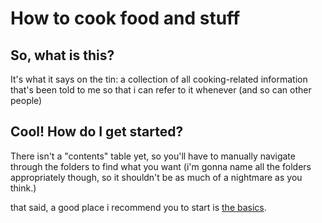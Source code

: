 # How to cook food and stuff

## So, what is this?

It's what it says on the tin: a collection of all cooking-related information that's been told to me so that i can refer to it whenever (and so can other people)

## Cool! How do I get started?

There isn't a "contents" table yet, so you'll have to manually navigate through the folders to find what you want (i'm gonna name all the folders appropriately though, so it shouldn't be as much of a nightmare as you think.)

that said, a good place i recommend you to start is [the basics][1].

[1]: /core/the-basics.md
<!--stackedit_data:
eyJoaXN0b3J5IjpbLTE1OTM2ODIxNTFdfQ==
-->